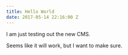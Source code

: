 ```yaml
---
title: Hello World
date: 2017-05-14 22:16:00 Z
---
```


I am just testing out the new CMS. 

Seems like it will work, but I want to make sure.